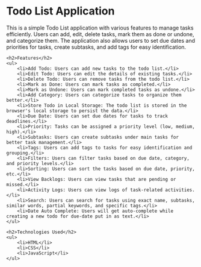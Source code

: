 <!DOCTYPE html>
<html lang="en">
<head>
    <meta charset="UTF-8">
    <meta name="viewport" content="width=device-width, initial-scale=1.0">
    <title>Todo List Application - README</title>
</head>
<body>
    <h1>Todo List Application</h1>
    <p>This is a simple Todo List application with various features to manage tasks efficiently. Users can add, edit, delete tasks, mark them as done or undone, and categorize them. The application also allows users to set due dates and priorities for tasks, create subtasks, and add tags for easy identification.</p>

    <h2>Features</h2>
    <ul>
        <li>Add Todo: Users can add new tasks to the todo list.</li>
        <li>Edit Todo: Users can edit the details of existing tasks.</li>
        <li>Delete Todo: Users can remove tasks from the todo list.</li>
        <li>Mark as Done: Users can mark tasks as completed.</li>
        <li>Mark as Undone: Users can mark completed tasks as undone.</li>
        <li>Add Category: Users can categorize tasks to organize them better.</li>
        <li>Store Todo in Local Storage: The todo list is stored in the browser's local storage to persist the data.</li>
        <li>Due Date: Users can set due dates for tasks to track deadlines.</li>
        <li>Priority: Tasks can be assigned a priority level (low, medium, high).</li>
        <li>Subtasks: Users can create subtasks under main tasks for better task management.</li>
        <li>Tags: Users can add tags to tasks for easy identification and grouping.</li>
        <li>Filters: Users can filter tasks based on due date, category, and priority levels.</li>
        <li>Sorting: Users can sort the tasks based on due date, priority, etc.</li>
        <li>View Backlogs: Users can view tasks that are pending or missed.</li>
        <li>Activity Logs: Users can view logs of task-related activities.</li>
        <li>Search: Users can search for tasks using exact name, subtasks, similar words, partial keywords, and specific tags.</li>
        <li>Date Auto Complete: Users will get auto-complete while creating a new todo for due-date put in as text.</li>
    </ul>

    <h2>Technologies Used</h2>
    <ul>
        <li>HTML</li>
        <li>CSS</li>
        <li>JavaScript</li>
    </ul>


   
</body>
</html>
